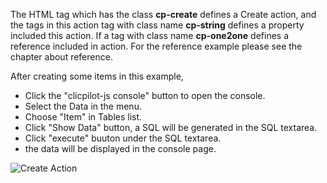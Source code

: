 The HTML tag which has the class __cp-create__ defines a Create action, and the tags in this action tag with class name __cp-string__ defines a property included this action. If a tag with class name __cp-one2one__ defines a reference included in action. For the reference example please see the chapter about reference.

After creating some items in this example, 
* Click the "clicpilot-js console" button to open the console. 
* Select the Data in the menu. 
* Choose "Item" in Tables list.
* Click "Show Data" button, a SQL will be generated in the SQL textarea.
* Click "execute" buuton under the SQL textarea.
* the data will be displayed in the console page.


![Create Action](./data/create/create_action_1.jpg)